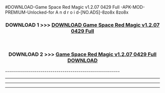 #DOWNLOAD-Game Space Red Magic v1.2.07 0429 Full -APK-MOD-PREMIUM-Unlocked-for A n d r o i d-[NO.ADS]-8zo8x 8zo8x 



<div align="center">

<h3>DOWNLOAD 1 >>> <a href="https://getmod2.web.app/?judul=Game Space Red Magic v1.2.07 0429 Full ">DOWNLOAD Game Space Red Magic v1.2.07 0429 Full </a></h3><br>

<h3>DOWNLOAD 2 >>> <a href="https://getmod2.web.app/?judul=Game Space Red Magic v1.2.07 0429 Full ">Game Space Red Magic v1.2.07 0429 Full  DOWNLOAD </a></h3>

</div>
----------------------------------------------------------

----------------------------------------------------------

----------------------------------------------------------

----------------------------------------------------------



